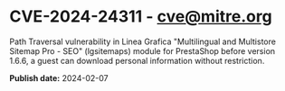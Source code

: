 # CVE-2024-24311 - cve@mitre.org

Path Traversal vulnerability in Linea Grafica "Multilingual and Multistore Sitemap Pro - SEO" (lgsitemaps) module for PrestaShop before version 1.6.6, a guest can download personal information without restriction.

**Publish date:** 2024-02-07

